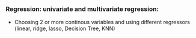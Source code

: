### Regression: univariate and multivariate regression:
  * Choosing 2 or more continous variables and using different regressors (linear, ridge, lasso, Decision Tree, KNN)
